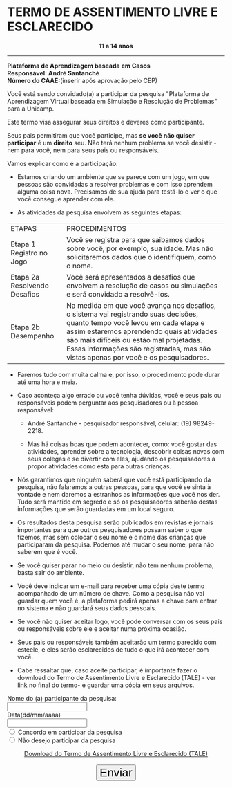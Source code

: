 # TERMO DE ASSENTIMENTO LIVRE E ESCLARECIDO


<p align="center">
	<b>11 a 14 anos</b> <br> <hr>
	<b>Plataforma de Aprendizagem baseada em Casos</b> <br>
	<b>Responsável: André Santanchè</b> <br>
	<b>Número do CAAE:</b>(inserir após aprovação pelo CEP) <br>
</p>

Você está sendo convidado(a) a participar da pesquisa "Plataforma de Aprendizagem Virtual baseada em Simulação e Resolução de Problemas" para a Unicamp.

Este termo visa assegurar seus direitos e deveres como participante.

Seus pais permitiram que você participe, mas **se você não quiser participar** é um **direito** seu. Não terá nenhum problema se você desistir -  nem para você, nem para seus pais ou responsáveis.

Vamos explicar como é a participação:

* Estamos criando um ambiente que se parece com um jogo, em que pessoas são convidadas a resolver problemas e com isso aprendem alguma coisa nova. Precisamos de sua ajuda para testá-lo e ver o que você consegue aprender com ele.

* As atividades da pesquisa envolvem as seguintes etapas:

<table>
  <tr>
    <td>ETAPAS</td>
    <td>PROCEDIMENTOS</td>
  </tr>
  <tr>
    <td>Etapa 1 Registro no Jogo</td>
    <td>Você se registra para que saibamos dados sobre você, por exemplo, sua idade. Mas não solicitaremos dados que o identifiquem, como o nome.</td>
  </tr>
  <tr>
    <td>Etapa 2a Resolvendo Desafios</td>
    <td>Você será apresentados a desafios que envolvem a resolução de casos ou simulações e será convidado a resolvê-los.</td>
  </tr>
  <tr>
    <td>Etapa 2b Desempenho</td>
    <td>Na medida em que você avança nos desafios, o sistema vai registrando suas decisões, quanto tempo você levou em cada etapa e assim estaremos aprendendo quais atividades são mais difíceis ou estão mal projetadas. Essas informações são registradas, mas são vistas apenas por você e os pesquisadores.</td>
  </tr>
</table>


* Faremos tudo com muita calma e, por isso, o procedimento pode durar até uma hora e meia.

* Caso aconteça algo errado ou você tenha dúvidas, você e seus pais ou responsáveis podem perguntar aos pesquisadores ou à pessoa responsável:

    * André Santanchè - pesquisador responsável, celular: (19) 98249-2218.

    * Mas há coisas boas que podem acontecer, como: você gostar das atividades, aprender sobre a tecnologia, descobrir coisas novas com seus colegas e se divertir com eles, ajudando os pesquisadores a propor  atividades como esta para outras crianças.

* Nós garantimos que ninguém saberá que você está participando da pesquisa, não falaremos a outras pessoas, para que você se sinta à vontade e nem daremos a estranhos as informações que você nos der. Tudo será mantido em segredo e só os pesquisadores saberão destas informações que serão guardadas em um local seguro.

* Os resultados desta pesquisa serão publicados em revistas e jornais importantes para que outros pesquisadores possam saber o que fizemos, mas sem colocar o seu nome e o nome das crianças que participaram da pesquisa. Podemos até mudar o seu nome, para não saberem que é você.

* Se você quiser parar no meio ou desistir, não tem nenhum problema, basta sair do ambiente.

* Você deve indicar um e-mail para receber uma cópia deste termo acompanhado de um número de chave. Como a pesquisa não vai guardar quem você é, a plataforma pedirá apenas a chave para entrar no sistema e não guardará seus dados pessoais.

* Se você não quiser aceitar logo, você pode conversar com os seus pais ou responsáveis sobre ele e aceitar numa próxima ocasião.

* Seus pais ou responsáveis também aceitarão um termo parecido com esteele, e eles serão esclarecidos de tudo o que irá acontecer com você.

* Cabe ressaltar que, caso aceite participar, é importante fazer o download do Termo de Assentimento Livre e Esclarecido (TALE) - ver link no final do termo- e guardar uma cópia em seus arquivos.


	
<form>
  <label for="fname">Nome do (a) participante da pesquisa:</label><br>
  <input type="text" id="fname" name="fname"><br>
  <label for="fname">Data(dd/mm/aaaa)</label><br>
  <input type="text" id="fname" name="fname"><br>
  <input type="radio" id="agree" name="fav_language" value="agree">
  <label for="agree">Concordo em participar da pesquisa</label><br>
  <input type="radio" id="desagree" name="fav_language" value="desagree">
  <label for="desagree">Não desejo participar da pesquisa</label><br>
</form>

<div style="text-align:center;">
<a href="www.google.com">Download do Termo de Assentimento Livre e Esclarecido (TALE)</a><br><br>
<button type="button" onclick="alert('Hello world!')" style="font-size:20pt;">Enviar</button>
</div>
